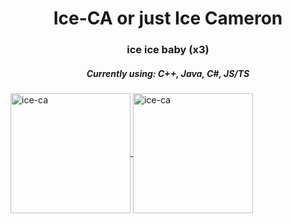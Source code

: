 <h1 align="center">Ice-CA or just Ice Cameron</h1>
<h3 align="center">ice ice baby (x3)</h3>

<h5 align="center">Currently using: C++, Java, C#, JS/TS</h5>

<a href="https://github.com/Ice-CA/">
<p><img align="center" src="https://github-readme-stats.vercel.app/api/top-langs?username=Ice-CA&langs_count=10&exclude_repo=friday-night-faxxin&show_icons=true&layout=compact&bg_color=1f1d2e&text_color=FAF4ED&icon_color=C3A6E6&title_color=9CCFD8" alt="ice-ca" height="192px"/>
<img align="center" src="https://github-readme-stats.vercel.app/api?username=Ice-CA&show_icons=true&locale=en&layout=compact&bg_color=1f1d2e&text_color=FAF4ED&icon_color=C3A6E6&title_color=9CCFD8" alt="ice-ca" height="192px"/>
</a>
